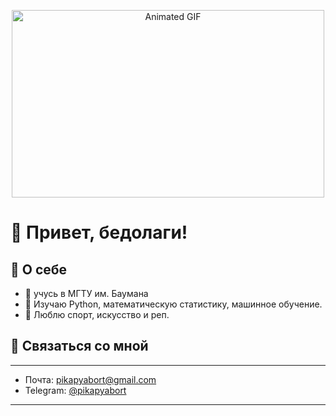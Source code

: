 <p align="center">
  <img src="./page.gif" alt="Animated GIF" width="500" height="300"/>
</p>

# 👋 Привет, бедолаги!

## 🚀 О себе
- 🔭 учусь в МГТУ им. Баумана
- 🌱 Изучаю Python, математическую статистику, машинное обучение.
- 🐢 Люблю спорт, искусство и реп.

## 🤝 Связаться со мной
---
- Почта: pikapyabort@gmail.com  
- Telegram: [@pikapyabort](https://t.me/pikapyabort)  
---
